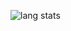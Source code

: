 ![lang stats](https://github-readme-stats.vercel.app/api/top-langs/?username=sararekowska&layout=compact&count_private=true&langs_count=10&theme=dark)
